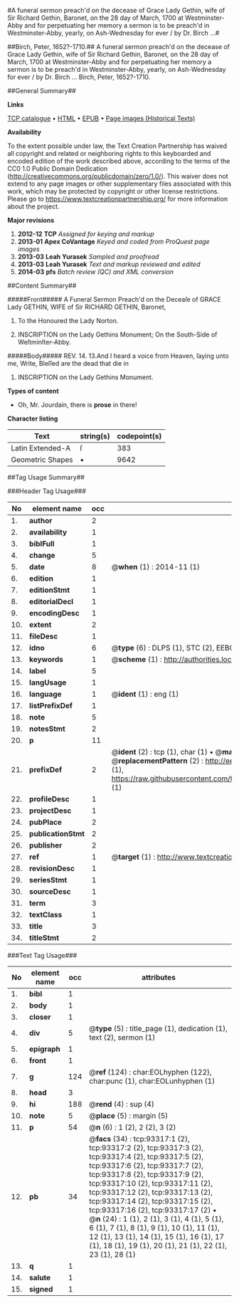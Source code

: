 #A funeral sermon preach'd on the decease of Grace Lady Gethin, wife of Sir Richard Gethin, Baronet, on the 28 day of March, 1700 at Westminster-Abby and for perpetuating her memory a sermon is to be preach'd in Westminster-Abby, yearly, on Ash-Wednesday for ever / by Dr. Birch ...#

##Birch, Peter, 1652?-1710.##
A funeral sermon preach'd on the decease of Grace Lady Gethin, wife of Sir Richard Gethin, Baronet, on the 28 day of March, 1700 at Westminster-Abby and for perpetuating her memory a sermon is to be preach'd in Westminster-Abby, yearly, on Ash-Wednesday for ever / by Dr. Birch ...
Birch, Peter, 1652?-1710.

##General Summary##

**Links**

[TCP catalogue](http://www.ota.ox.ac.uk/tcp/)  • 
[HTML](http://tei.it.ox.ac.uk/tcp/Texts-HTML/free/A28/A28180.html)  • 
[EPUB](http://tei.it.ox.ac.uk/tcp/Texts-EPUB/free/A28/A28180.epub) • 
[Page images (Historical Texts)](https://historicaltexts.jisc.ac.uk/eebo-12749170e)

**Availability**

To the extent possible under law, the Text Creation Partnership has waived all copyright and related or neighboring rights to this keyboarded and encoded edition of the work described above, according to the terms of the CC0 1.0 Public Domain Dedication (http://creativecommons.org/publicdomain/zero/1.0/). This waiver does not extend to any page images or other supplementary files associated with this work, which may be protected by copyright or other license restrictions. Please go to https://www.textcreationpartnership.org/ for more information about the project.

**Major revisions**

1. __2012-12__ __TCP__ *Assigned for keying and markup*
1. __2013-01__ __Apex CoVantage__ *Keyed and coded from ProQuest page images*
1. __2013-03__ __Leah Yurasek__ *Sampled and proofread*
1. __2013-03__ __Leah Yurasek__ *Text and markup reviewed and edited*
1. __2014-03__ __pfs__ *Batch review (QC) and XML conversion*

##Content Summary##

#####Front#####
 A Funeral Sermon Preach'd on the Deceaſe of GRACE Lady GETHIN, WIFE of Sir RICHARD GETHIN, Baronet,
1. To the Honoured the Lady Norton.

1. INSCRIPTION on the Lady Gethins Monument; On the South-Side of Weſtminſter-Abby.

#####Body#####
REV. 14. 13.And I heard a voice from Heaven, ſaying unto me, Write, Bleſſed are the dead that die in
1. INSCRIPTION on the Lady Gethins Monument.

**Types of content**

  * Oh, Mr. Jourdain, there is **prose** in there!

**Character listing**


|Text|string(s)|codepoint(s)|
|---|---|---|
|Latin Extended-A|ſ|383|
|Geometric Shapes|▪|9642|

##Tag Usage Summary##

###Header Tag Usage###

|No|element name|occ|attributes|
|---|---|---|---|
|1.|__author__|2||
|2.|__availability__|1||
|3.|__biblFull__|1||
|4.|__change__|5||
|5.|__date__|8| @__when__ (1) : 2014-11 (1)|
|6.|__edition__|1||
|7.|__editionStmt__|1||
|8.|__editorialDecl__|1||
|9.|__encodingDesc__|1||
|10.|__extent__|2||
|11.|__fileDesc__|1||
|12.|__idno__|6| @__type__ (6) : DLPS (1), STC (2), EEBO-CITATION (1), OCLC (1), VID (1)|
|13.|__keywords__|1| @__scheme__ (1) : http://authorities.loc.gov/ (1)|
|14.|__label__|5||
|15.|__langUsage__|1||
|16.|__language__|1| @__ident__ (1) : eng (1)|
|17.|__listPrefixDef__|1||
|18.|__note__|5||
|19.|__notesStmt__|2||
|20.|__p__|11||
|21.|__prefixDef__|2| @__ident__ (2) : tcp (1), char (1)  •  @__matchPattern__ (2) : ([0-9\-]+):([0-9IVX]+) (1), (.+) (1)  •  @__replacementPattern__ (2) : http://eebo.chadwyck.com/downloadtiff?vid=$1&page=$2 (1), https://raw.githubusercontent.com/textcreationpartnership/Texts/master/tcpchars.xml#$1 (1)|
|22.|__profileDesc__|1||
|23.|__projectDesc__|1||
|24.|__pubPlace__|2||
|25.|__publicationStmt__|2||
|26.|__publisher__|2||
|27.|__ref__|1| @__target__ (1) : http://www.textcreationpartnership.org/docs/. (1)|
|28.|__revisionDesc__|1||
|29.|__seriesStmt__|1||
|30.|__sourceDesc__|1||
|31.|__term__|3||
|32.|__textClass__|1||
|33.|__title__|3||
|34.|__titleStmt__|2||


###Text Tag Usage###

|No|element name|occ|attributes|
|---|---|---|---|
|1.|__bibl__|1||
|2.|__body__|1||
|3.|__closer__|1||
|4.|__div__|5| @__type__ (5) : title_page (1), dedication (1), text (2), sermon (1)|
|5.|__epigraph__|1||
|6.|__front__|1||
|7.|__g__|124| @__ref__ (124) : char:EOLhyphen (122), char:punc (1), char:EOLunhyphen (1)|
|8.|__head__|3||
|9.|__hi__|188| @__rend__ (4) : sup (4)|
|10.|__note__|5| @__place__ (5) : margin (5)|
|11.|__p__|54| @__n__ (6) : 1 (2), 2 (2), 3 (2)|
|12.|__pb__|34| @__facs__ (34) : tcp:93317:1 (2), tcp:93317:2 (2), tcp:93317:3 (2), tcp:93317:4 (2), tcp:93317:5 (2), tcp:93317:6 (2), tcp:93317:7 (2), tcp:93317:8 (2), tcp:93317:9 (2), tcp:93317:10 (2), tcp:93317:11 (2), tcp:93317:12 (2), tcp:93317:13 (2), tcp:93317:14 (2), tcp:93317:15 (2), tcp:93317:16 (2), tcp:93317:17 (2)  •  @__n__ (24) : 1 (1), 2 (1), 3 (1), 4 (1), 5 (1), 6 (1), 7 (1), 8 (1), 9 (1), 10 (1), 11 (1), 12 (1), 13 (1), 14 (1), 15 (1), 16 (1), 17 (1), 18 (1), 19 (1), 20 (1), 21 (1), 22 (1), 23 (1), 28 (1)|
|13.|__q__|1||
|14.|__salute__|1||
|15.|__signed__|1||
